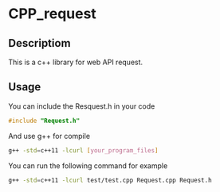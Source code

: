 # CPP_request

## Descriptiom

This is a c++ library for web API request.

## Usage

You can include the Resquest.h in your code

```c++
#include "Request.h"
```

And use g++ for compile

```bash
g++ -std=c++11 -lcurl [your_program_files]
```

You can run the following command for example

```bash
g++ -std=c++11 -lcurl test/test.cpp Request.cpp Request.h
```